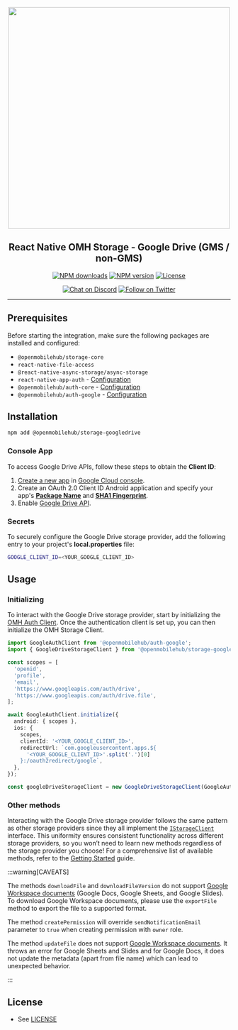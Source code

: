 <p align="center">
  <img width="500px" src="https://openmobilehub.org/wp-content/uploads/sites/13/2024/06/OpenMobileHub-horizontal-color.svg"/><br/>
  <h2 align="center">React Native OMH Storage - Google Drive (GMS / non-GMS)</h2>
</p>

<p align="center">
  <a href="https://www.npmjs.com/package/@openmobilehub/storage-googledrive"><img src="https://img.shields.io/npm/dm/@openmobilehub/storage-googledrive.svg?style=flat" alt="NPM downloads"/></a>
  <a href="https://www.npmjs.com/package/@openmobilehub/storage-googledrive"><img src="https://img.shields.io/npm/v/@openmobilehub/storage-googledrive.svg?style=flat" alt="NPM version"/></a>
  <a href="https://github.com/openmobilehub/react-native-omh-storage/blob/main/LICENSE"><img src="https://img.shields.io/npm/l/@openmobilehub/storage-googledrive.svg?style=flat" alt="License"/></a>
</p>

<p align="center">
  <a href="https://discord.com/invite/yTAFKbeVMw"><img src="https://img.shields.io/discord/1115727214827278446.svg?style=flat&colorA=7289da&label=Chat%20on%20Discord" alt="Chat on Discord"/></a>
  <a href="https://twitter.com/openmobilehub"><img src="https://img.shields.io/twitter/follow/openmobilehub.svg?style=flat&colorA=1da1f2&colorB=&label=Follow%20on%20Twitter" alt="Follow on Twitter"/></a>
</p>

---

## Prerequisites

Before starting the integration, make sure the following packages are installed and configured:

- `@openmobilehub/storage-core`
- `react-native-file-access`
- `@react-native-async-storage/async-storage`
- `react-native-app-auth` - [Configuration](https://openmobilehub.github.io/react-native-omh-auth/docs/getting-started#ios-configuration)
- `@openmobilehub/auth-core` - [Configuration](https://openmobilehub.github.io/react-native-omh-auth/docs/getting-started#android-configuration)
- `@openmobilehub/auth-google` - [Configuration](https://openmobilehub.github.io/react-native-omh-auth/docs/google#configuration)

## Installation

```bash
npm add @openmobilehub/storage-googledrive
```

### Console App

To access Google Drive APIs, follow these steps to obtain the **Client ID**:

1. [Create a new app](https://developers.google.com/identity/protocols/oauth2/native-app#android) in [Google Cloud console](https://console.cloud.google.com/projectcreate).
2. Create an OAuth 2.0 Client ID Android application and specify your app's [**Package Name**](https://developer.android.com/build/configure-app-module#set-application-id) and [**SHA1 Fingerprint**](https://support.google.com/cloud/answer/6158849?authuser=1#installedapplications&zippy=%2Cnative-applications%2Candroid).
3. Enable [Google Drive API](https://support.google.com/googleapi/answer/6158841).

### Secrets

To securely configure the Google Drive storage provider, add the following entry to your project's **local.properties** file:

```bash title="android/local.properties"
GOOGLE_CLIENT_ID=<YOUR_GOOGLE_CLIENT_ID>
```

## Usage

### Initializing

To interact with the Google Drive storage provider, start by initializing the [OMH Auth Client](https://openmobilehub.github.io/react-native-omh-auth/docs/google#initializing). Once the authentication client is set up, you can then initialize the OMH Storage Client.

```typescript
import GoogleAuthClient from '@openmobilehub/auth-google';
import { GoogleDriveStorageClient } from '@openmobilehub/storage-googledrive';

const scopes = [
  'openid',
  'profile',
  'email',
  'https://www.googleapis.com/auth/drive',
  'https://www.googleapis.com/auth/drive.file',
];

await GoogleAuthClient.initialize({
  android: { scopes },
  ios: {
    scopes,
    clientId: '<YOUR_GOOGLE_CLIENT_ID>',
    redirectUrl: `com.googleusercontent.apps.${
      '<YOUR_GOOGLE_CLIENT_ID>'.split('.')[0]
    }:/oauth2redirect/google`,
  },
});

const googleDriveStorageClient = new GoogleDriveStorageClient(GoogleAuthClient);
```

### Other methods

Interacting with the Google Drive storage provider follows the same pattern as other storage providers since they all implement the [`IStorageClient`](https://openmobilehub.github.io/react-native-omh-storage/docs/api/core/src/interfaces/IStorageClient#methods) interface. This uniformity ensures consistent functionality across different storage providers, so you won’t need to learn new methods regardless of the storage provider you choose! For a comprehensive list of available methods, refer to the [Getting Started](https://openmobilehub.github.io/react-native-omh-storage/docs/getting-started#usage) guide.

:::warning[CAVEATS]

The methods `downloadFile` and `downloadFileVersion` do not support [Google Workspace documents](https://developers.google.com/drive/api/guides/about-files#types:~:text=Google%20Workspace%20document,MIME%20types.) (Google Docs, Google Sheets, and Google Slides). To download Google Workspace documents, please use the `exportFile` method to export the file to a supported format.

The method `createPermission` will override `sendNotificationEmail` parameter to `true` when creating permission with `owner` role.

The method `updateFile` does not support [Google Workspace documents](https://developers.google.com/drive/api/guides/about-files#types:~:text=Google%20Workspace%20document,MIME%20types). It throws an error for Google Sheets and Slides and for Google Docs, it does not update the metadata (apart from file name) which can lead to unexpected behavior.

:::

## License

- See [LICENSE](https://github.com/openmobilehub/react-native-omh-storage/blob/main/LICENSE)
